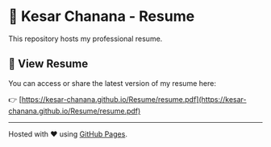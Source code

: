 # 📄 Kesar Chanana - Resume

This repository hosts my professional resume.

## 🔗 View Resume

You can access or share the latest version of my resume here:

👉 [https://kesar-chanana.github.io/Resume/resume.pdf](https://kesar-chanana.github.io/Resume/resume.pdf)

---

Hosted with ❤️ using [GitHub Pages](https://pages.github.com/).
